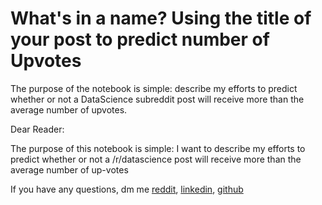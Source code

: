 # What's in a name?  Using the title of your post to predict number of Upvotes

The purpose of the notebook is simple: describe my efforts to predict whether or not a DataScience subreddit post will receive more than the average number of upvotes.

Dear Reader:

The purpose of this notebook is simple:
    I want to describe my efforts to predict whether or not a /r/datascience post will receive more than the average number of up-votes

If you have any questions, dm me [reddit](https://www.reddit.com/user/W1zK1dd/), [linkedin](https://www.linkedin.com/in/larry-gray-phd/), [github](https://github.com/lwgray) 
